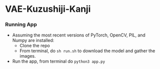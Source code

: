 # VAE-Kuzushiji-Kanji

### Running App
* Assuming the most recent versions of PyTorch, OpenCV, PIL, and Numpy are installed:
    * Clone the repo
    * From terminal, do ```sh run.sh``` to download the model and gather the images.
* Run the app, from terminal do ```python3 app.py```
